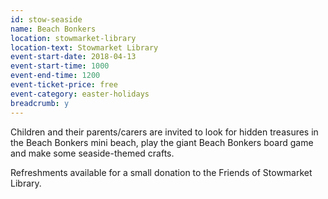 ```yaml
---
id: stow-seaside
name: Beach Bonkers
location: stowmarket-library
location-text: Stowmarket Library
event-start-date: 2018-04-13
event-start-time: 1000
event-end-time: 1200
event-ticket-price: free
event-category: easter-holidays
breadcrumb: y
---
```


Children and their parents/carers are invited to look for hidden treasures in the Beach Bonkers mini beach, play the giant Beach Bonkers board game and make some seaside-themed crafts.

Refreshments available for a small donation to the Friends of Stowmarket Library.
